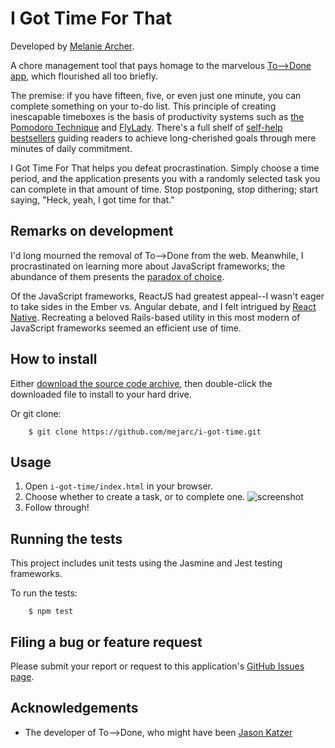 # I Got Time For That

Developed by [Melanie Archer](http://twobanjos.com).

A chore management tool that pays homage to the marvelous [To-->Done app](http://lifehacker.com/5515338/todone-assigns-you-tasks-based-on-your-available-time), which flourished all too briefly.

The premise: if you have fifteen, five, or even just one minute, you can complete something on your to-do list. This principle of creating inescapable timeboxes is the basis of productivity systems such as [the Pomodoro Technique](http://pomodorotechnique.com/) and [FlyLady](http://www.flylady.net/d/br/2015/01/10/15-minutes-is-so-simple/). There's a full shelf of [self-help bestsellers](http://www.chicagotribune.com/news/opinion/zorn/ct-10-minutes-lorne-holden-eileen-donnersberger-mary-dobbins-perspec-0107-20150106-column.html) guiding readers to achieve long-cherished goals through mere minutes of daily commitment. 

I Got Time For That helps you defeat procrastination. Simply choose a time period, and the application presents you with a randomly selected task you can complete in that amount of time. Stop postponing, stop dithering; start saying, "Heck, yeah, I got time for that."

## Remarks on development
I'd long mourned the removal of To-->Done from the web. Meanwhile, I procrastinated on learning more about JavaScript frameworks; the abundance of them presents the [paradox of choice](http://www.amazon.com/The-Paradox-Choice-More-Less/dp/149151423X).

Of the JavaScript frameworks, ReactJS had greatest appeal--I wasn't eager to take sides in the Ember vs. Angular debate, and I felt intrigued by [React Native](https://facebook.github.io/react-native/). Recreating a beloved Rails-based utility in this most modern of JavaScript frameworks seemed an efficient use of time.

## How to install

Either [download the source code archive](https://github.com/mejarc/i-got-time/archive/master.zip), then double-click the downloaded file to install to your hard drive.

Or git clone:

```
    $ git clone https://github.com/mejarc/i-got-time.git
```

## Usage
1. Open `i-got-time/index.html` in your browser.
1. Choose whether to create a task, or to complete one.
  ![screenshot](http://i.imgur.com/G9ZOsFn.png?1)
1. Follow through!

## Running the tests

This project includes unit tests using the Jasmine and Jest testing frameworks.

To run the tests:

```
    $ npm test
```

## Filing a bug or feature request

Please submit your report or request to this application's [GitHub Issues page](https://github.com/mejarc/i-got-time/issues).

## Acknowledgements
- The developer of To-->Done, who might have been [Jason Katzer](http://www.whois.com/whois/todoneapp.com)

